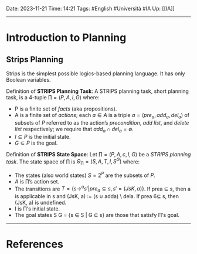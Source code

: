 Date: 2023-11-21
Time: 14:21
Tags: #English #Università #IA 
Up: [[IA]]

---
# Introduction to Planning

## Strips Planning

Strips is the simplest possible logics-based planning language. It has only Boolean variables.

Definition of **STRIPS Planning Task**:
A STRIPS planning task, short planning task, is a 4-tuple $\prod = (P, A, I, G)$ where: 
- P is a finite set of *facts* (aka propositions). 
- A is a finite set of *actions*; each $a \in A$ is a triple $a = (pre_a , add_a, del_a)$ of subsets of $P$ referred to as the action’s *precondition*, *add list*, and *delete list* respectively; we require that $add_a \cap del_a = \emptyset$. 
- $I \subseteq P$ is the initial state. 
- $G \subseteq P$ is the goal.

Definition of **STRIPS State Space**: 
Let $\prod = (P, A, c, I, G)$ be a *STRIPS planning task*. The state space of $\prod$ is $\Theta_\prod = (S, A, T, I, S^G)$ where: 
- The states (also world states) $S = 2^P$ are the subsets of $P$. 
- $A$ is $\prod$’s action set. 
- The transitions are $T = \{s \rightarrow ^a s' | pre_a \subseteq s, s' = (JsK, a)\}$. If prea ⊆ s, then a is applicable in s and (JsK, a) := (s ∪ adda) \ dela. If prea 6⊆ s, then (JsK, a) is undefined. 
- I is Π’s initial state. 
- The goal states S G = {s ∈ S | G ⊆ s} are those that satisfy Π’s goal.

---
# References
